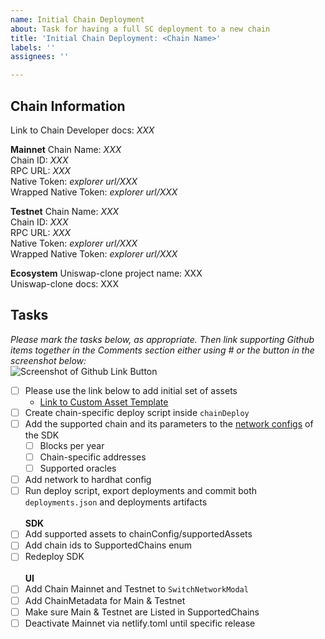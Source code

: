 ```yaml
---
name: Initial Chain Deployment
about: Task for having a full SC deployment to a new chain
title: 'Initial Chain Deployment: <Chain Name>'
labels: ''
assignees: ''

---
```


## Chain Information

Link to Chain Developer docs: *XXX*

**Mainnet**
Chain Name:  *XXX* <br>
Chain ID:  *XXX* <br>
RPC URL:  *XXX* <br>
Native Token: *explorer url/XXX* <br>
Wrapped Native Token: *explorer url/XXX* <br>

**Testnet**
Chain Name: *XXX* <br>
Chain ID:  *XXX* <br>
RPC URL:  *XXX* <br>
Native Token: *explorer url/XXX* <br>
Wrapped Native Token: *explorer url/XXX* <br>

**Ecosystem**
Uniswap-clone project name: XXX <br>
Uniswap-clone docs: XXX <br>

## Tasks
*Please mark the tasks below, as appropriate.  Then link supporting Github items together in the Comments section either using # or the button in the screenshot below:* <br>
   ![Screenshot of Github Link Button](https://user-images.githubusercontent.com/103433798/169572470-b7e31053-afab-4225-9816-6403193b86b3.png)

- [ ] Please use the link below to add initial set of assets <br>
   - [Link to Custom Asset Template](https://github.com/Midas-Protocol/monorepo/issues/new?assignees=&labels=Custom+Asset+Support&template=custom-asset-support.md&title=Support+Asset+%24XXX)
- [ ] Create chain-specific deploy script inside `chainDeploy`
- [ ] Add the supported chain and its parameters to the [network configs](https://github.com/Midas-Protocol/contracts/blob/main/src/network.ts) of the SDK 
   - [ ] Blocks per year
   - [ ] Chain-specific addresses
   - [ ] Supported oracles
- [ ] Add network to hardhat config
- [ ] Run deploy script, export deployments and commit both `deployments.json` and deployments artifacts <br> <br>
**SDK**
- [ ] Add supported assets to chainConfig/supportedAssets
- [ ] Add chain ids to SupportedChains enum
- [ ] Redeploy SDK <br> <br>
**UI**
- [ ] Add Chain Mainnet and Testnet to `SwitchNetworkModal`
 - [ ] Add ChainMetadata for Main & Testnet
 - [ ] Make sure Main & Testnet are Listed in SupportedChains
 - [ ] Deactivate Mainnet via netlify.toml until specific release
